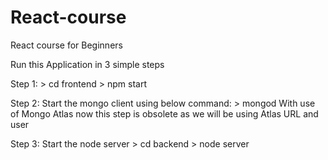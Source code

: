 # React-course
React course for Beginners

Run this Application in 3 simple steps

Step 1: > cd frontend
        > npm start
       
Step 2: Start the mongo client using below command:
        > mongod
        With use of Mongo Atlas now this step is obsolete as we will be using Atlas URL and user
        
Step 3: Start the node server
        > cd backend
        > node server
        
        
